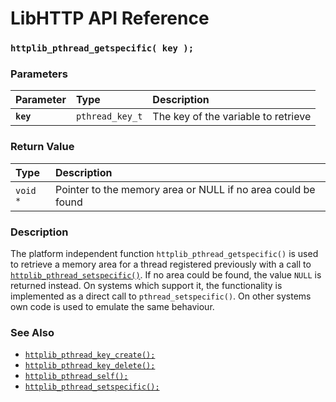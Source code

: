 # LibHTTP API Reference

### `httplib_pthread_getspecific( key );`

### Parameters

| Parameter | Type | Description |
| :--- | :--- | :--- |
|**`key`**|`pthread_key_t`|The key of the variable to retrieve|

### Return Value

| Type | Description |
| :--- | :--- |
|`void *`|Pointer to the memory area or NULL if no area could be found|

### Description

The platform independent function `httplib_pthread_getspecific()` is used to retrieve a memory area for a thread registered previously with a call to [`httplib_pthread_setspecific()`](httplib_pthread_setspecific.md). If no area could be found, the value `NULL` is returned instead. On systems which support it, the functionality is implemented as a direct call to `pthread_setspecific()`. On other systems own code is used to emulate the same behaviour.

### See Also

* [`httplib_pthread_key_create();`](httplib_pthread_key_create.md)
* [`httplib_pthread_key_delete();`](httplib_pthread_key_delete.md)
* [`httplib_pthread_self();`](httplib_pthread_self.md)
* [`httplib_pthread_setspecific();`](httplib_pthread_setspecific.md)
